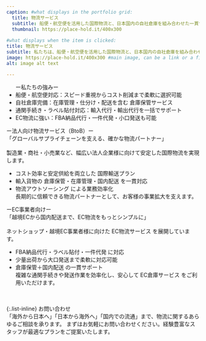 ```yaml
---
caption: #what displays in the portfolio grid:
  title: 物流サービス
  subtitle: 船便・航空便を活用した国際物流と、日本国内の自社倉庫を組み合わせた一貫サービス
  thumbnail: https://place-hold.it/400x300
  
#what displays when the item is clicked:
title: 物流サービス
subtitle: 私たちは、船便・航空便を活用した国際物流と、日本国内の自社倉庫を組み合わせた一貫サービスを提供しています。法人企業様からEC事業まで、幅広いお客様のニーズに合わせて、最適な物流プランをご提案します。
image: https://place-hold.it/400x300 #main image, can be a link or a file in assets/img/portfolio
alt: image alt text

---
```

<ul>
  ー私たちの強みー
  <li>船便・航空便対応：スピード重視からコスト削減まで柔軟に選択可能</li>
  <li>自社倉庫完備：在庫管理・仕分け・配送を含む 倉庫保管サービス</li>
  <li>通関手続き・ラベル貼付対応：輸入代行・輸出代行を一括でサポート</li>
  <li>EC物流に強い：FBA納品代行・一件代発・小口発送も可能</li>
</ul>

ー法人向け物流サービス（BtoB）ー  <br>
「グローバルサプライチェーンを支える、確かな物流パートナー」<br>  
製造業・商社・小売業など、幅広い法人企業様に向けて安定した国際物流を実現します。 <br> 
<ul>
  <li>コスト効率と安定供給を両立した 国際輸送プラン</li>
  <li>輸入貨物の 倉庫保管・在庫管理・国内配送 を一貫対応</li>
  <li>物流アウトソーシング による業務効率化</li>
長期的に信頼できる物流パートナーとして、お客様の事業拡大を支えます。
</ul>

ーEC事業者向けー  <br>
「越境ECから国内配送まで、EC物流をもっとシンプルに」<br>  
ネットショップ・越境EC事業者様に向けた EC物流サービス を展開しています。<br>  
<ul>
  <li>FBA納品代行・ラベル貼付・一件代発 に対応</li>
  <li>少量出荷から大口発送まで柔軟に対応可能</li>
  <li>倉庫保管＋国内配送 の一貫サポート</li>
複雑な通関手続きや発送作業を効率化し、安心して EC倉庫サービス をご利用いただけます。
</ul>
<br><br>
{:.list-inline} 
  お問い合わせ  <br>
「海外から日本へ」「日本から海外へ」「国内での流通」まで、物流に関するあらゆるご相談を承ります。  
まずはお気軽にお問い合わせください。経験豊富なスタッフが最適なプランをご提案いたします。

